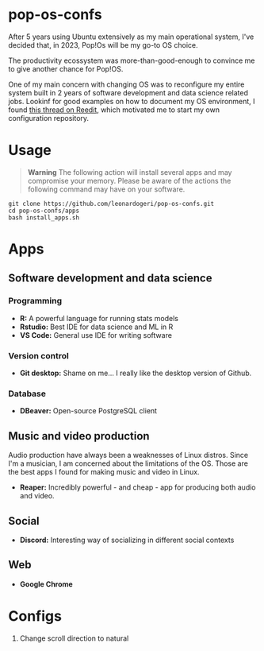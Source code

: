 # pop-os-confs

After 5 years using Ubuntu extensively as my main operational system, I've decided that, in 2023, Pop!Os will be my go-to OS choice. <br>

The productivity ecossystem was more-than-good-enough to convince me to give another chance for Pop!OS. <br>

One of my main concern with changing OS was to reconfigure my entire system built in 2 years of software development and data science related jobs. Lookinf for good examples on how to document my OS environment, I found [this thread on Reedit](https://www.reddit.com/r/pop_os/comments/ukm74z/share_your_popos_specific_config_github_repo/), which motivated me to start my own configuration repository.  

# Usage

> **Warning**
> The following action will install several apps and may compromise your memory. Please be aware of the actions the following command may have on your software.

```
git clone https://github.com/leonardogeri/pop-os-confs.git
cd pop-os-confs/apps
bash install_apps.sh
```

# Apps

## Software development and data science

### Programming
- **R:** A powerful language for running stats models
- **Rstudio:** Best IDE for data science and ML in R
- **VS Code:** General use IDE for writing software 

### Version control 
- **Git desktop:** Shame on me... I really like the desktop version of Github.

### Database
- **DBeaver:** Open-source PostgreSQL client 

## Music and video production
Audio production have always been a weaknesses of Linux distros. Since I'm a musician, I am concerned about the limitations of the OS. Those are the best apps I found for making music and video in Linux.

- **Reaper:** Incredibly powerful - and cheap - app for producing both audio and video.

## Social

- **Discord:** Interesting way of socializing in different social contexts

## Web

- **Google Chrome**

# Configs

1. Change scroll direction to natural
